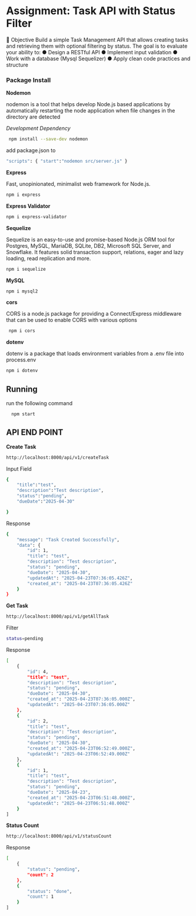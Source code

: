 <h1>Assignment: Task API with Status Filter</h1>
🎯 Objective
Build a simple Task Management API that allows creating tasks and retrieving them with
optional filtering by status. The goal is to evaluate your ability to:
● Design a RESTful API
● Implement input validation
● Work with a database (Mysql Sequelizer)
● Apply clean code practices and structure

<h3>Package Install</h3>
<b>Nodemon</b>
<p>nodemon is a tool that helps develop Node.js based applications by automatically restarting the node application when file changes in the directory are detected</p>
<i>Development Dependency</i>

```bash
 npm install --save-dev nodemon 
```

add package.json to 

```bash
"scripts": { "start":"nodemon src/server.js" }
```

<b>Express</b>
<p>Fast, unopinionated, minimalist web framework for Node.js.</p>

```bash
npm i express
```
<b>Express Validator</b>
```bash
npm i express-validator
```
<b>Sequelize</b>
<p>Sequelize is an easy-to-use and promise-based Node.js ORM tool for Postgres, MySQL, MariaDB, SQLite, DB2, Microsoft SQL Server, and Snowflake. It features solid transaction support, relations, eager and lazy loading, read replication and more.</p>

```bash
npm i sequelize
```
<b>MySQL</b>
```bash
npm i mysql2
```
<b>cors</b>
<p>CORS is a node.js package for providing a Connect/Express middleware that can be used to enable CORS with various options</p>

```bash
 npm i cors 
 ```

<b>dotenv</b>
<p>dotenv is a package that loads environment variables from a .env file into process.env</p>

```bash
npm i dotenv
```

## Running 

run the following command

```bash
  npm start
```
<h2>API END POINT</h2>
<b>Create Task</b>

```bash
http://localhost:8000/api/v1/createTask
```
Input Field
```bash
{
    "title":"test",
    "description":"Test description",
    "status":"pending",
    "dueDate":"2025-04-30"

}
```
Response
```bash
{
    "message": "Task Created Successfully",
    "data": {
        "id": 1,
        "title": "test",
        "description": "Test description",
        "status": "pending",
        "dueDate": "2025-04-30",
        "updatedAt": "2025-04-23T07:36:05.426Z",
        "created_at": "2025-04-23T07:36:05.426Z"
    }
}
```
<b>Get Task</b>

```bash
http://localhost:8000/api/v1/getAllTask
```
Filter
```bash
status=pending
```
Response
```bash
[
    {
        "id": 4,
        "title": "test",
        "description": "Test description",
        "status": "pending",
        "dueDate": "2025-04-30",
        "created_at": "2025-04-23T07:36:05.000Z",
        "updatedAt": "2025-04-23T07:36:05.000Z"
    },
    {
        "id": 2,
        "title": "test",
        "description": "Test description",
        "status": "pending",
        "dueDate": "2025-04-30",
        "created_at": "2025-04-23T06:52:49.000Z",
        "updatedAt": "2025-04-23T06:52:49.000Z"
    },
    {
        "id": 1,
        "title": "test",
        "description": "Test description",
        "status": "pending",
        "dueDate": "2025-04-23",
        "created_at": "2025-04-23T06:51:48.000Z",
        "updatedAt": "2025-04-23T06:51:48.000Z"
    }
]
```

<b>Status Count</b>

```bash
http://localhost:8000/api/v1/statusCount
```
Response
```bash
[
    {
        "status": "pending",
        "count": 2
    },
    {
        "status": "done",
        "count": 1
    }
]
```

